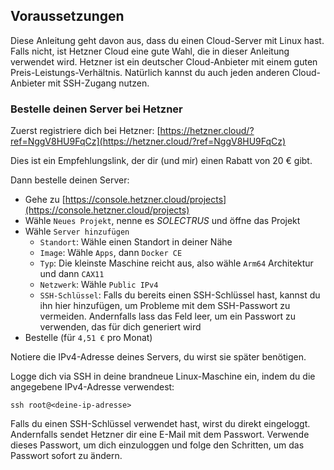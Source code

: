 ## Voraussetzungen

Diese Anleitung geht davon aus, dass du einen Cloud-Server mit Linux hast. Falls nicht, ist Hetzner Cloud eine gute Wahl, die in dieser Anleitung verwendet wird. Hetzner ist ein deutscher Cloud-Anbieter mit einem guten Preis-Leistungs-Verhältnis. Natürlich kannst du auch jeden anderen Cloud-Anbieter mit SSH-Zugang nutzen.

### Bestelle deinen Server bei Hetzner

Zuerst registriere dich bei Hetzner:
[https://hetzner.cloud/?ref=NggV8HU9FqCz](https://hetzner.cloud/?ref=NggV8HU9FqCz)

Dies ist ein Empfehlungslink, der dir (und mir) einen Rabatt von 20 € gibt.

Dann bestelle deinen Server:

- Gehe zu [https://console.hetzner.cloud/projects](https://console.hetzner.cloud/projects)
- Wähle `Neues Projekt`, nenne es _SOLECTRUS_ und öffne das Projekt
- Wähle `Server hinzufügen`
  - `Standort`: Wähle einen Standort in deiner Nähe
  - `Image`: Wähle `Apps`, dann `Docker CE`
  - `Typ`: Die kleinste Maschine reicht aus, also wähle `Arm64` Architektur und dann `CAX11`
  - `Netzwerk`: Wähle `Public IPv4`
  - `SSH-Schlüssel`: Falls du bereits einen SSH-Schlüssel hast, kannst du ihn hier hinzufügen, um Probleme mit dem SSH-Passwort zu vermeiden. Andernfalls lass das Feld leer, um ein Passwort zu verwenden, das für dich generiert wird
- Bestelle (für `4,51 €` pro Monat)

Notiere die IPv4-Adresse deines Servers, du wirst sie später benötigen.

Logge dich via SSH in deine brandneue Linux-Maschine ein, indem du die angegebene IPv4-Adresse verwendest:

```console
ssh root@<deine-ip-adresse>
```

Falls du einen SSH-Schlüssel verwendet hast, wirst du direkt eingeloggt. Andernfalls sendet Hetzner dir eine E-Mail mit dem Passwort. Verwende dieses Passwort, um dich einzuloggen und folge den Schritten, um das Passwort sofort zu ändern.
